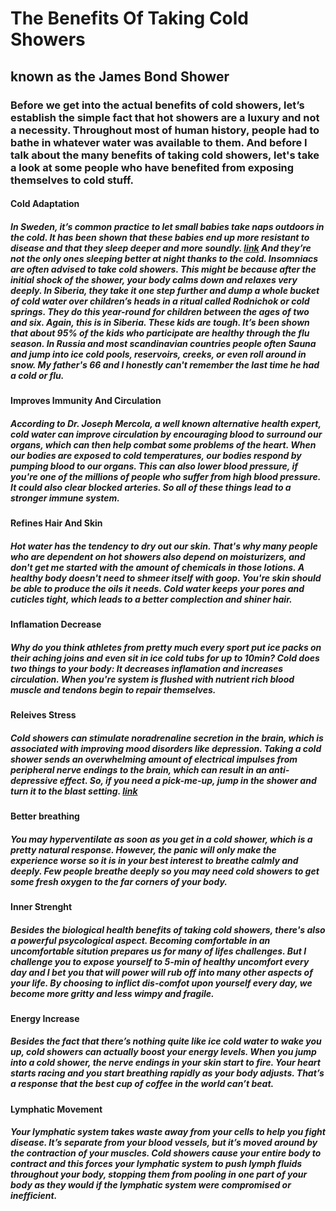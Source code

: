 # The Benefits Of Taking Cold Showers
## known as the James Bond Shower

### Before we get into the actual benefits of cold showers, let’s establish the simple fact that hot showers are a luxury and not a necessity. Throughout most of human history, people had to bathe in whatever water was available to them. And before I talk about the many benefits of taking cold showers, let's take a look at some people who have benefited from exposing themselves to cold stuff.

#### Cold Adaptation
##### In Sweden, it’s common practice to let small babies take naps outdoors in the cold. It has been shown that these babies end up more resistant to disease and that they sleep deeper and more soundly. [link](http://www.bbc.com/news/magazine-21537988) And they’re not the only ones sleeping better at night thanks to the cold. Insomniacs are often advised to take cold showers. This might be because after the initial shock of the shower, your body calms down and relaxes very deeply. In Siberia, they take it one step further and dump a whole bucket of cold water over children’s heads in a ritual called Rodnichok or cold springs. They do this year-round for children between the ages of two and six. Again, this is in Siberia. These kids are tough. It’s been shown that about 95% of the kids who participate are healthy through the flu season. In Russia and most scandinavian countries people often Sauna and jump into ice cold pools, reservoirs, creeks, or even roll around in snow. My father's 66 and I honestly can't remember the last time he had a cold or flu.

#### Improves Immunity And Circulation
##### According to Dr. Joseph Mercola, a well known alternative health expert, cold water can improve circulation by encouraging blood to surround our organs, which can then help combat some problems of the heart. When our bodies are exposed to cold temperatures, our bodies respond by pumping blood to our organs. This can also lower blood pressure, if you're one of the millions of people who suffer from high blood pressure. It could also clear blocked arteries. So all of these things lead to a stronger immune system.

#### Refines Hair And Skin
##### Hot water has the tendency to dry out our skin. That's why many people who are dependent on hot showers also depend on moisturizers, and don't get me started with the amount of chemicals in those lotions. A healthy body doesn't need to shmeer itself with goop. You're skin should be able to produce the oils it needs. Cold water keeps your pores and cuticles tight, which leads to a better complection and shiner hair. 


#### Inflamation Decrease
##### Why do you think athletes from pretty much every sport put ice packs on their aching joins and even sit in ice cold tubs for up to 10min? Cold does two things to your body: It decreases inflamation and increases circulation. When you're system is flushed with nutrient rich blood muscle and tendons begin to repair themselves.  

#### Releives Stress
##### Cold showers can stimulate noradrenaline secretion in the brain, which is associated with improving mood disorders like depression. Taking a cold shower sends an overwhelming amount of electrical impulses from peripheral nerve endings to the brain, which can result in an anti-depressive effect. So, if you need a pick-me-up, jump in the shower and turn it to the blast setting. [link](http://www.ncbi.nlm.nih.gov/pubmed/17993252)

#### Better breathing 
##### You may hyperventilate as soon as you get in a cold shower, which is a pretty natural response. However, the panic will only make the experience worse so it is in your best interest to breathe calmly and deeply. Few people breathe deeply so you may need cold showers to get some fresh oxygen to the far corners of your body.

#### Inner Strenght 
##### Besides the biological health benefits of taking cold showers, there's also a powerful psycological aspect. Becoming comfortable in an uncomfortable sitution prepares us for many of lifes challenges. But I challenge you to expose yourself to 5-min of healthy uncomfort every day and I bet you that will power will rub off into many other aspects of your life. By choosing to inflict dis-comfot upon yourself every day, we become more gritty and less wimpy and fragile.

#### Energy Increase
##### Besides the fact that there’s nothing quite like ice cold water to wake you up, cold showers can actually boost your energy levels. When you jump into a cold shower, the nerve endings in your skin start to fire. Your heart starts racing and you start breathing rapidly as your body adjusts. That’s a response that the best cup of coffee in the world can’t beat.

#### Lymphatic Movement
##### Your lymphatic system takes waste away from your cells to help you fight disease. It’s separate from your blood vessels, but it’s moved around by the contraction of your muscles. Cold showers cause your entire body to contract and this forces your lymphatic system to push lymph fluids throughout your body, stopping them from pooling in one part of your body as they would if the lymphatic system were compromised or inefficient.
